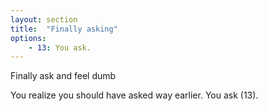 ```yaml
---
layout: section
title:  "Finally asking"
options:
    - 13: You ask.
---
```

Finally ask and feel dumb

You realize you should have asked way earlier. You ask (13).

